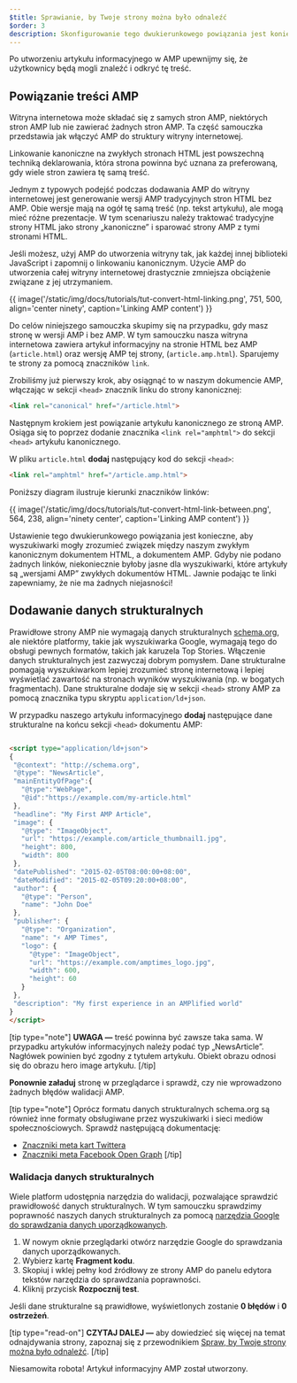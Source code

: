```yaml
---
$title: Sprawianie, by Twoje strony można było odnaleźć
$order: 3
description: Skonfigurowanie tego dwukierunkowego powiązania jest konieczne, aby wyszukiwarki mogły zrozumieć związek między naszym zwykłym kanonicznym dokumentem HTML, a dokumentem AMP.
---
```


Po utworzeniu artykułu informacyjnego w AMP upewnijmy się, że użytkownicy będą mogli znaleźć i odkryć tę treść.

## Powiązanie treści AMP

Witryna internetowa może składać się z samych stron AMP, niektórych stron AMP lub nie zawierać żadnych stron AMP. Ta część samouczka przedstawia jak włączyć AMP do struktury witryny internetowej.

Linkowanie kanoniczne na zwykłych stronach HTML jest powszechną techniką deklarowania, która strona powinna być uznana za preferowaną, gdy wiele stron zawiera tę samą treść.

Jednym z typowych podejść podczas dodawania AMP do witryny internetowej jest generowanie wersji AMP tradycyjnych stron HTML bez AMP. Obie wersje mają na ogół tę samą treść (np. tekst artykułu), ale mogą mieć różne prezentacje.  W tym scenariuszu należy traktować tradycyjne strony HTML jako strony „kanoniczne” i sparować strony AMP z tymi stronami HTML.

Jeśli możesz, użyj AMP do utworzenia witryny tak, jak każdej innej biblioteki JavaScript i zapomnij o linkowaniu kanonicznym. Użycie AMP do utworzenia całej witryny internetowej drastycznie zmniejsza obciążenie związane z jej utrzymaniem.

{{ image('/static/img/docs/tutorials/tut-convert-html-linking.png', 751, 500, align='center ninety', caption='Linking AMP content') }}

Do celów niniejszego samouczka skupimy się na przypadku, gdy masz stronę w wersji AMP i bez AMP. W tym samouczku nasza witryna internetowa zawiera artykuł informacyjny na stronie HTML bez AMP (`article.html`) oraz wersję AMP tej strony, (`article.amp.html`). Sparujemy te strony za pomocą znaczników `link`.

Zrobiliśmy już pierwszy krok, aby osiągnąć to w naszym dokumencie AMP, włączając w sekcji `<head>` znacznik linku do strony kanonicznej:

```html
<link rel="canonical" href="/article.html">
```

Następnym krokiem jest powiązanie artykułu kanonicznego ze stroną AMP. Osiąga się to poprzez dodanie znacznika `<link rel="amphtml">` do sekcji `<head>` artykułu kanonicznego.

W pliku `article.html` **dodaj** następujący kod do sekcji `<head>`:

```html
<link rel="amphtml" href="/article.amp.html">
```

Poniższy diagram ilustruje kierunki znaczników linków:

{{ image('/static/img/docs/tutorials/tut-convert-html-link-between.png', 564, 238, align='ninety center', caption='Linking AMP content') }}

Ustawienie tego dwukierunkowego powiązania jest konieczne, aby wyszukiwarki mogły zrozumieć związek między naszym zwykłym kanonicznym dokumentem HTML, a dokumentem AMP. Gdyby nie podano żadnych linków, niekoniecznie byłoby jasne dla wyszukiwarki, które artykuły są „wersjami AMP” zwykłych dokumentów HTML. Jawnie podając te linki zapewniamy, że nie ma żadnych niejasności!

## Dodawanie danych strukturalnych

Prawidłowe strony AMP nie wymagają danych strukturalnych [schema.org](http://schema.org/), ale niektóre platformy, takie jak wyszukiwarka Google, wymagają tego do obsługi pewnych formatów, takich jak karuzela Top Stories. Włączenie danych strukturalnych jest zazwyczaj dobrym pomysłem. Dane strukturalne pomagają wyszukiwarkom lepiej zrozumieć stronę internetową i lepiej wyświetlać zawartość na stronach wyników wyszukiwania (np. w bogatych fragmentach). Dane strukturalne dodaje się w sekcji `<head>` strony AMP za pomocą znacznika typu skryptu `application/ld+json`.

W przypadku naszego artykułu informacyjnego **dodaj** następujące dane strukturalne na końcu sekcji `<head>` dokumentu AMP:

```html

<script type="application/ld+json">
{
 "@context": "http://schema.org",
 "@type": "NewsArticle",
 "mainEntityOfPage":{
   "@type":"WebPage",
   "@id":"https://example.com/my-article.html"
 },
 "headline": "My First AMP Article",
 "image": {
   "@type": "ImageObject",
   "url": "https://example.com/article_thumbnail1.jpg",
   "height": 800,
   "width": 800
 },
 "datePublished": "2015-02-05T08:00:00+08:00",
 "dateModified": "2015-02-05T09:20:00+08:00",
 "author": {
   "@type": "Person",
   "name": "John Doe"
 },
 "publisher": {
   "@type": "Organization",
   "name": "⚡ AMP Times",
   "logo": {
     "@type": "ImageObject",
     "url": "https://example.com/amptimes_logo.jpg",
     "width": 600,
     "height": 60
   }
 },
 "description": "My first experience in an AMPlified world"
}
</script>
```

[tip type="note"] **UWAGA —** treść powinna być zawsze taka sama. W przypadku artykułów informacyjnych należy podać typ „NewsArticle”. Nagłówek powinien być zgodny z tytułem artykułu. Obiekt obrazu odnosi się do obrazu hero image artykułu. [/tip]

**Ponownie załaduj** stronę w przeglądarce i sprawdź, czy nie wprowadzono żadnych błędów walidacji AMP.

[tip type="note"] Oprócz formatu danych strukturalnych schema.org są również inne formaty obsługiwane przez wyszukiwarki i sieci mediów społecznościowych. Sprawdź następującą dokumentację:

- [Znaczniki meta kart Twittera](https://dev.twitter.com/cards/overview)
- [Znaczniki meta Facebook Open Graph](https://developers.facebook.com/docs/sharing/webmasters) [/tip]

### Walidacja danych strukturalnych

Wiele platform udostępnia narzędzia do walidacji, pozwalające sprawdzić prawidłowość danych strukturalnych. W tym samouczku sprawdzimy poprawność naszych danych strukturalnych za pomocą [narzędzia Google do sprawdzania danych uporządkowanych](https://developers.google.com/structured-data/testing-tool/).

1. W nowym oknie przeglądarki otwórz <a>narzędzie Google do sprawdzania danych uporządkowanych</a>.
2. Wybierz kartę **Fragment kodu**.
3. Skopiuj i wklej pełny kod źródłowy ze strony AMP do panelu edytora tekstów narzędzia do sprawdzania poprawności.
4. Kliknij przycisk **Rozpocznij test**.

Jeśli dane strukturalne są prawidłowe, wyświetlonych zostanie **0 błędów** i **0 ostrzeżeń**.

[tip type="read-on"] **CZYTAJ DALEJ —** aby dowiedzieć się więcej na temat odnajdywania strony, zapoznaj się z przewodnikiem [Spraw, by Twoje strony można było odnaleźć](../../../../documentation/guides-and-tutorials/optimize-measure/discovery.md). [/tip]

Niesamowita robota!  Artykuł informacyjny AMP został utworzony.
